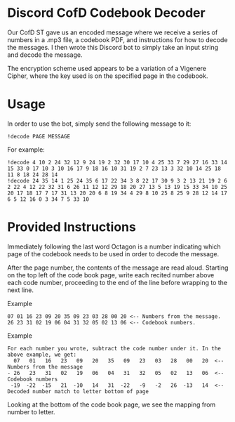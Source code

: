 # Discord CofD Codebook Decoder
Our CofD ST gave us an encoded message where we receive a series of numbers in a .mp3 file, a codebook PDF, and instructions for how to decode the messages. I then wrote this Discord bot to simply take an input string and decode the message.

The encryption scheme used appears to be a variation of a Vigenere Cipher, where the key used is on the specified page in the codebook.

# Usage
In order to use the bot, simply send the following message to it:

```
!decode PAGE MESSAGE
```

For example:
```
!decode 4 10 2 24 32 12 9 24 19 2 32 30 17 10 4 25 33 7 29 27 16 33 14 15 33 0 17 10 3 10 16 17 9 18 16 10 31 19 2 7 23 13 3 32 10 14 25 18 11 8 18 24 28 14 
!decode 24 35 14 1 25 24 35 6 17 22 34 3 8 22 17 30 9 3 2 13 21 19 2 6 2 22 4 12 22 32 31 6 26 11 12 12 29 18 20 27 13 5 13 19 15 33 34 10 25 20 17 18 17 7 17 31 13 20 20 6 8 19 34 4 29 8 10 25 8 25 9 28 12 14 17 6 5 12 16 0 3 34 7 5 33 10 
```

# Provided Instructions
Immediately following the last word Octagon is a number indicating which page of the codebook needs to be used in order to decode the message.

After the page number, the contents of the message are read aloud. Starting on the top left of the code book page, write each recited number above each code number, proceeding to the end of the line before wrapping to the next line.

Example
```
07 01 16 23 09 20 35 09 23 03 28 00 20 <-- Numbers from the message.
26 23 31 02 19 06 04 31 32 05 02 13 06 <-- Codebook numbers.
```

Example
```
For each number you wrote, subtract the code number under it. In the above example, we get:
  07   01   16   23   09   20   35   09   23   03   28   00   20  <-- Numbers from the message
- 26   23   31   02   19   06   04   31   32   05   02   13   06  <-- Codebook numbers
 -19  -22  -15   21  -10   14   31  -22   -9   -2   26  -13   14  <-- Decoded number match to letter bottom of page
```

Looking at the bottom of the code book page, we see the mapping from number to letter. 
